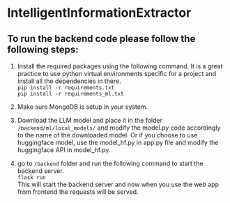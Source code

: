 # IntelligentInformationExtractor

## To run the backend code please follow the following steps:

1. Install the required packages using the following command. It is a great practice to use python virtual environments specific for a project and install all the dependencies in there. \
`pip install -r requirements.txt` \
`pip install -r requirements_ml.txt` 

2. Make sure MongoDB is setup in your system.
   
3. Download the LLM model and place it in the folder `/backend/ml/local_models/` and modify the model.py code accordingly to the name of the downloaded model. Or if you choose to use huggingface model, use the model_hf.py in app.py file and modify the huggingface API in model_hf.py.

4. go to `/backend` folder and run the following command to start the backend server. \
```flask run``` \
This will start the backend server and now when you use the web app from frontend the requests will be served.
